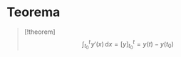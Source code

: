 # Teorema

>[!theorem]
>$$ \int_{t_{0}}^t \! y'(x) \, \mathrm{d} x  = [y]_{t_{0}}^t = y(t)-y(t_{0})$$
> 

